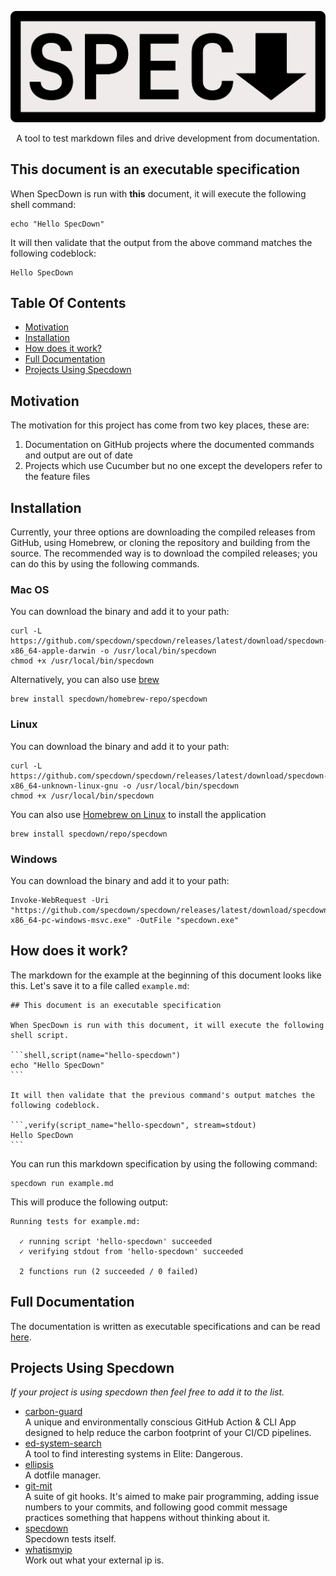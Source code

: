 <p align="center">
  <img alt="specdown" src="./logo/logo.png">
</p>

<p align="center">A tool to test markdown files and drive development from documentation.</p>

## This document is an executable specification

When SpecDown is run with **this** document, it will execute the following shell command:

```shell,script(name="hello-specdown")
echo "Hello SpecDown"
```

It will then validate that the output from the above command matches the following codeblock:

```,verify(script_name="hello-specdown", stream=stdout)
Hello SpecDown
```

## Table Of Contents

- [Motivation](#motivation)
- [Installation](#installation)
- [How does it work?](#how-does-it-work)
- [Full Documentation](#full-documentation)
- [Projects Using Specdown](#projects-using-specdown)

## Motivation

The motivation for this project has come from two key places, these are:

1. Documentation on GitHub projects where the documented commands and output are out of date
2. Projects which use Cucumber but no one except the developers refer to the feature files

## Installation

Currently, your three options are downloading the compiled releases from GitHub, using Homebrew, or cloning the repository and building from the source.
The recommended way is to download the compiled releases; you can do this by using the following commands.

### Mac OS

You can download the binary and add it to your path:

```shell,skip()
curl -L https://github.com/specdown/specdown/releases/latest/download/specdown-x86_64-apple-darwin -o /usr/local/bin/specdown
chmod +x /usr/local/bin/specdown
```

Alternatively, you can also use [brew](https://brew.sh/)

```shell,skip()
brew install specdown/homebrew-repo/specdown
```

### Linux

You can download the binary and add it to your path:

```shell,skip()
curl -L https://github.com/specdown/specdown/releases/latest/download/specdown-x86_64-unknown-linux-gnu -o /usr/local/bin/specdown
chmod +x /usr/local/bin/specdown
```

You can also use [Homebrew on Linux](https://docs.brew.sh/Homebrew-on-Linux) to install the application

```shell,skip()
brew install specdown/repo/specdown
```

### Windows


You can download the binary and add it to your path:

```powershell,skip()
Invoke-WebRequest -Uri "https://github.com/specdown/specdown/releases/latest/download/specdown-x86_64-pc-windows-msvc.exe" -OutFile "specdown.exe"
```

## How does it work?

The markdown for the example at the beginning of this document looks like this.
Let's save it to a file called `example.md`:

~~~markdown,file(path="example.md")
## This document is an executable specification

When SpecDown is run with this document, it will execute the following shell script.

```shell,script(name="hello-specdown")
echo "Hello SpecDown"
```

It will then validate that the previous command's output matches the following codeblock.

```,verify(script_name="hello-specdown", stream=stdout)
Hello SpecDown
```
~~~

You can run this markdown specification by using the following command:

```shell,script(name="example")
specdown run example.md
```

This will produce the following output:

```text,verify(script_name="example", stream=stdout)
Running tests for example.md:

  ✓ running script 'hello-specdown' succeeded
  ✓ verifying stdout from 'hello-specdown' succeeded

  2 functions run (2 succeeded / 0 failed)

```

## Full Documentation

The documentation is written as executable specifications and can be read [here](./docs/index.md).

## Projects Using Specdown

_If your project is using specdown then feel free to add it to the list._

- [carbon-guard](https://github.com/armakuni/carbon-guard)
  <br>
  A unique and environmentally conscious GitHub Action & CLI App designed to help reduce the carbon footprint of your CI/CD pipelines. 
- [ed-system-search](https://github.com/PurpleBooth/ed-system-search)
  <br>
  A tool to find interesting systems in Elite: Dangerous.
- [ellipsis](https://github.com/PurpleBooth/ellipsis)
  <br>
  A dotfile manager.
- [git-mit](https://github.com/PurpleBooth/git-mit)
  <br>
  A suite of git hooks. It's aimed to make pair programming, adding issue numbers to your commits, and following good commit message practices something that happens without thinking about it.
- [specdown](https://github.com/specdown/specdown)
  <br>
  Specdown tests itself.
- [whatismyip](https://github.com/PurpleBooth/whatismyip)
  <br>
  Work out what your external ip is.
